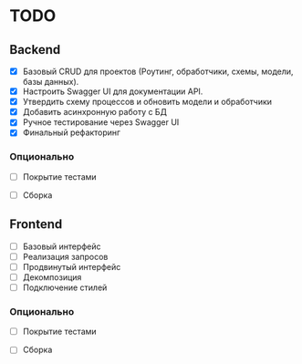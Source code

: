 # TODO 


## Backend
- [x] Базовый CRUD для проектов (Роутинг, обработчики, схемы, модели, базы данных).
- [x] Настроить Swagger UI для документации API.
- [x] Утвердить схему процессов и обновить модели и обработчики
- [x] Добавить асинхронную работу с БД
- [x] Ручное тестирование через Swagger UI
- [x] Финальный рефакторинг

### Опционально
- [ ] Покрытие тестами
- [ ] Сборка


## Frontend
- [ ] Базовый интерфейс
- [ ] Реализация запросов
- [ ] Продвинутый интерфейс
- [ ] Декомпозиция
- [ ] Подключение стилей

### Опционально
- [ ] Покрытие тестами
- [ ] Сборка


